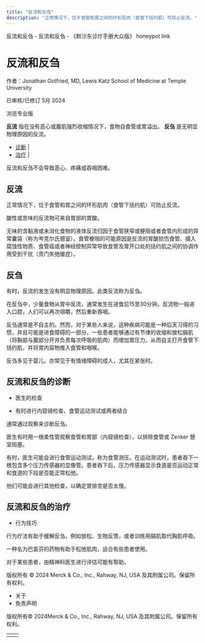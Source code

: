 ```yaml
---
title: "反流和反刍"
description: "正常情况下，位于食管和胃之间的环形肌肉（食管下括约肌）可防止反流。"
---
```


﻿反流和反刍 \- 反流和反刍 \- 《默沙东诊疗手册大众版》 honeypot link

# 反流和反刍

作者：Jonathan Gotfried, MD, Lewis Katz School of Medicine at Temple University

已审核/已修订 5月 2024

浏览专业版

**反流** 指在没有恶心或腹肌强烈收缩情况下，食物自食管或胃溢出。 **反刍** 是无明显物理原因的反流。

- [诊断](#诊断_v90938968_zh) \|
- [治疗](#治疗_v90938982_zh) \|

反流和反刍不会导致恶心、疼痛或吞咽困难。

## 反流

正常情况下，位于食管和胃之间的环形肌肉（食管下括约肌）可防止反流。

酸性或苦味的反流物可来自胃部的胃酸。

无味的含黏液或未消化食物的液体反流归因于食管狭窄或梗阻或者食管内形成的异常囊袋（称为岑克尔氏憩室）。食管梗阻的可能原因是反流的胃酸损伤食管、摄入腐蚀性物质、食管癌或者神经控制异常导致食管及胃开口处的括约肌之间的协调作用受到干扰（贲门失弛缓症）。

## 反刍

有时，反流的发生没有明显物理原因。此类反流称为反刍。

在反刍中，少量食物从胃中反流，通常发生在进食后15至30分钟。反流物一般进入口腔，人们可以再次咀嚼，然后重新吞咽。

反刍通常是不自主的。然而，对于某些人来说，这种疾病可能是一种后天习得的习惯，并且可能是进食障碍的一部分。一些患者能够通过有节律的收缩和放松膈肌（将胸部与腹部分开并负责每次呼吸的肌肉）而增加胃压力，从而自主打开食管下括约肌，并将胃内容物推入食管和咽喉。

反刍多见于婴儿。亦常见于有情绪障碍的成人，尤其在紧张时。

## 反流和反刍的诊断

- 医生的检查

- 有时进行内窥镜检查、食管运动测试或两者结合


通常通过观察来诊断反刍。

医生有时用一根柔性管观察食管和胃部（内窥镜检查），以排除食管或 Zenker 憩室阻塞。

有时，医生可能会进行食管运动测试，称为食管测压。在运动测试时，患者吞下一根包含多个压力传感器的显像管。患者吞下后，压力传感器显示食道是否运动正常和食道的下段是否能正常松弛。

他们可能会进行其他检查，以确定胃排空是否太慢。

## 反流和反刍的治疗

- 行为技巧


行为疗法有助于缓解反刍，例如放松、生物反馈，或者训练用膈肌取代胸肌呼吸。

一种名为巴氯芬的药物有助于松弛肌肉，适合有些患者使用。

对于某些患者，由精神科医生进行评估可能有帮助。



版权所有 © 2024
Merck & Co., Inc., Rahway, NJ, USA 及其附属公司。保留所有权利。

- 关于
- 免责声明

版权所有© 2024Merck & Co., Inc., Rahway, NJ, USA 及其附属公司。保留所有权利。

|     |     |
| --- | --- |
|  |  |
